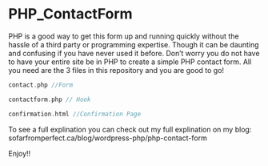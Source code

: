 # PHP_ContactForm

PHP is a good way to get this form up and running quickly without the hassle of a third party or programming expertise. Though it can be daunting and confusing if you have never used it before. Don’t worry you do not have to have your entire site be in PHP to create a simple PHP contact form. All you need are the 3 files in this repository and you are good to go!

```php
contact.php //Form

contactform.php // Hook

confirmation.html //Confirmation Page

```

To see a full explination you can check out my full explination on my blog: sofarfromperfect.ca/blog/wordpress-php/php-contact-form

Enjoy!!